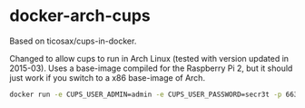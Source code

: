 docker-arch-cups
================

Based on ticosax/cups-in-docker.

Changed to allow cups to run in Arch Linux (tested with version updated in 2015-03).
Uses a base-image compiled for the Raspberry Pi 2, but it should just work if
you switch to a x86 base-image of Arch.

```bash
docker run -e CUPS_USER_ADMIN=admin -e CUPS_USER_PASSWORD=secr3t -p 6631:631/tcp linucc/docker-arch-cups
```
